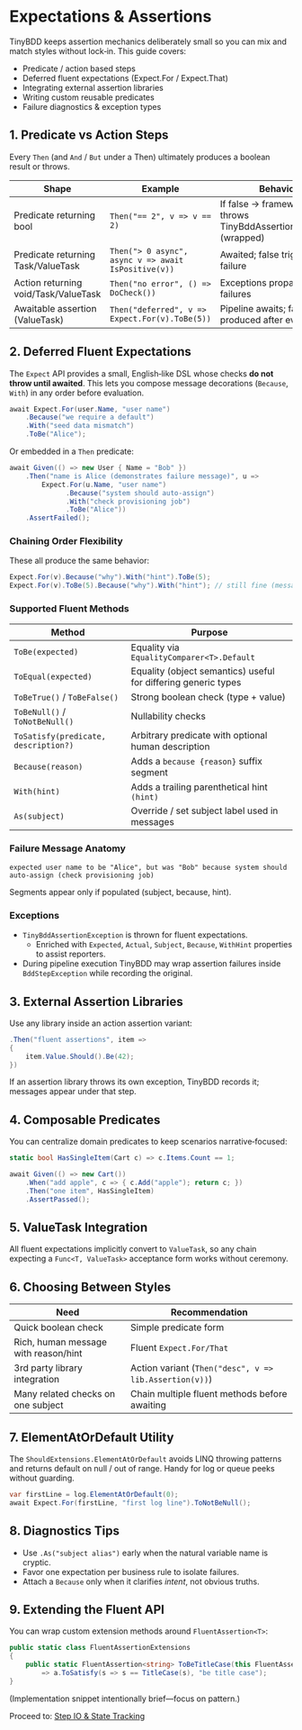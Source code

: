 # Expectations & Assertions

TinyBDD keeps assertion mechanics deliberately small so you can mix and match styles without lock‑in. This guide covers:
- Predicate / action based steps
- Deferred fluent expectations (Expect.For / Expect.That)
- Integrating external assertion libraries
- Writing custom reusable predicates
- Failure diagnostics & exception types

## 1. Predicate vs Action Steps
Every `Then` (and `And` / `But` under a Then) ultimately produces a boolean result or throws.

| Shape | Example | Behavior |
|-------|---------|----------|
| Predicate returning bool | `Then("== 2", v => v == 2)` | If false → framework throws TinyBddAssertionException (wrapped) |
| Predicate returning Task<bool>/ValueTask<bool> | `Then("> 0 async", async v => await IsPositive(v))` | Awaited; false triggers failure |
| Action returning void/Task/ValueTask | `Then("no error", () => DoCheck())` | Exceptions propagate as failures |
| Awaitable assertion (ValueTask) | `Then("deferred", v => Expect.For(v).ToBe(5))` | Pipeline awaits; failures produced after evaluation |

## 2. Deferred Fluent Expectations
The `Expect` API provides a small, English‑like DSL whose checks **do not throw until awaited**. This lets you compose message decorations (`Because`, `With`) in any order before evaluation.

```csharp
await Expect.For(user.Name, "user name")
    .Because("we require a default")
    .With("seed data mismatch")
    .ToBe("Alice");
```
Or embedded in a `Then` predicate:
```csharp
await Given(() => new User { Name = "Bob" })
    .Then("name is Alice (demonstrates failure message)", u =>
        Expect.For(u.Name, "user name")
              .Because("system should auto‑assign")
              .With("check provisioning job")
              .ToBe("Alice"))
    .AssertFailed();
```

### Chaining Order Flexibility
These all produce the same behavior:
```csharp
Expect.For(v).Because("why").With("hint").ToBe(5);
Expect.For(v).ToBe(5).Because("why").With("hint"); // still fine (message metadata stored then applied when awaited)
```

### Supported Fluent Methods
| Method | Purpose |
|--------|---------|
| `ToBe(expected)` | Equality via `EqualityComparer<T>.Default` |
| `ToEqual(expected)` | Equality (object semantics) useful for differing generic types |
| `ToBeTrue()` / `ToBeFalse()` | Strong boolean check (type + value) |
| `ToBeNull()` / `ToNotBeNull()` | Nullability checks |
| `ToSatisfy(predicate, description?)` | Arbitrary predicate with optional human description |
| `Because(reason)` | Adds a `because {reason}` suffix segment |
| `With(hint)` | Adds a trailing parenthetical hint `(hint)` |
| `As(subject)` | Override / set subject label used in messages |

### Failure Message Anatomy
```
expected user name to be "Alice", but was "Bob" because system should auto‑assign (check provisioning job)
```
Segments appear only if populated (subject, because, hint).

### Exceptions
- `TinyBddAssertionException` is thrown for fluent expectations.
  - Enriched with `Expected`, `Actual`, `Subject`, `Because`, `WithHint` properties to assist reporters.
- During pipeline execution TinyBDD may wrap assertion failures inside `BddStepException` while recording the original.

## 3. External Assertion Libraries
Use any library inside an action assertion variant:
```csharp
.Then("fluent assertions", item =>
{
    item.Value.Should().Be(42);
})
```
If an assertion library throws its own exception, TinyBDD records it; messages appear under that step.

## 4. Composable Predicates
You can centralize domain predicates to keep scenarios narrative‑focused:
```csharp
static bool HasSingleItem(Cart c) => c.Items.Count == 1;

await Given(() => new Cart())
    .When("add apple", c => { c.Add("apple"); return c; })
    .Then("one item", HasSingleItem)
    .AssertPassed();
```

## 5. ValueTask Integration
All fluent expectations implicitly convert to `ValueTask`, so any chain expecting a `Func<T, ValueTask>` acceptance form works without ceremony.

## 6. Choosing Between Styles
| Need | Recommendation |
|------|----------------|
| Quick boolean check | Simple predicate form |
| Rich, human message with reason/hint | Fluent `Expect.For/That` |
| 3rd party library integration | Action variant (`Then("desc", v => lib.Assertion(v))`) |
| Many related checks on one subject | Chain multiple fluent methods before awaiting |

## 7. ElementAtOrDefault Utility
The `ShouldExtensions.ElementAtOrDefault` avoids LINQ throwing patterns and returns default on null / out of range. Handy for log or queue peeks without guarding.
```csharp
var firstLine = log.ElementAtOrDefault(0);
await Expect.For(firstLine, "first log line").ToNotBeNull();
```

## 8. Diagnostics Tips
- Use `.As("subject alias")` early when the natural variable name is cryptic.
- Favor one expectation per business rule to isolate failures.
- Attach a `Because` only when it clarifies *intent*, not obvious truths.

## 9. Extending the Fluent API
You can wrap custom extension methods around `FluentAssertion<T>`:
```csharp
public static class FluentAssertionExtensions
{
    public static FluentAssertion<string> ToBeTitleCase(this FluentAssertion<string> a)
        => a.ToSatisfy(s => s == TitleCase(s), "be title case");
}
```
(Implementation snippet intentionally brief—focus on pattern.)

Proceed to: [Step IO & State Tracking](step-io-and-state.md)

